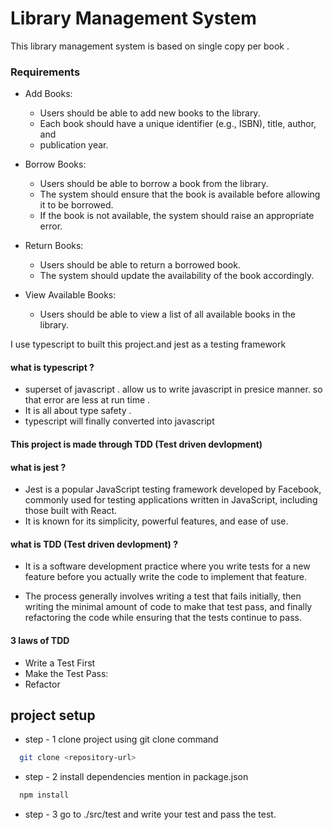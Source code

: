 
# Library Management System

This library management system is based on single copy per book .

### Requirements
- Add Books:
    
    - Users should be able to add new books to the library.
    - Each book should have a unique identifier (e.g., ISBN), title, author, and
    - publication year.
- Borrow Books:
    - Users should be able to borrow a book from the library.
    - The system should ensure that the book is available before allowing it to be borrowed.
    - If the book is not available, the system should raise an appropriate error.
- Return Books:
    - Users should be able to return a borrowed book.
    - The system should update the availability of the book accordingly.
- View Available Books:
    - Users should be able to view a list of all available books in the library.

I use typescript to built this project.and jest as a testing framework

#### what is typescript ?

- superset of javascript . allow us to write javascript in presice manner. so that error are less at run time .
- It is all about type safety .
- typescript will finally converted into javascript


#### This project is made through TDD (Test driven devlopment)

#### what is jest ?

- Jest is a popular JavaScript testing framework developed by Facebook, commonly used for testing applications written in JavaScript, including those built with React. 
- It is known for its simplicity, powerful features, and ease of use.

#### what is TDD (Test driven devlopment) ?

- It is a software development practice where you write tests for a new feature before you actually write the code to implement that feature. 

- The process generally involves writing a test that fails initially, then writing the minimal amount of code to make that test pass, and finally refactoring the code while ensuring that the tests continue to pass.

#### 3 laws of TDD

- Write a Test First
- Make the Test Pass:
- Refactor


## project setup

- step - 1 clone project using git clone command

```bash
  git clone <repository-url>
```
    
- step - 2 install dependencies mention in package.json

```bash
  npm install
```
- step - 3 go to ./src/test and write your test and pass the test.
    
